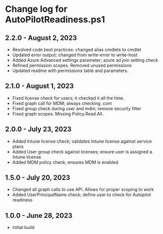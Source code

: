 # Change log for AutoPilotReadiness.ps1

## 2.2.0 - August 2, 2023

- Resolved code best practices: changed alias cmdlets to cmdlet
- Updated error output; changed from write-error to write-host
- Added Azure Advanced settings parameter; azure ad join setting check
- Refined permission scopes. Removed unused permissions
- Updated readme with permissions table and parameters.

## 2.1.0 - August 1, 2023

- Fixed license check for users; it checked it all the time. 
- Fixed graph call for MDM; always checking .com
- Fixed group check during user and mdm; remove security filter
- Fixed graph scopes. Missing Policy.Read.All. 

## 2.0.0 - July 23, 2023

- Added Intune license check; validates Intune license against service plans
- Added User group check against licenses; ensure user is assigned a Intune license
- Added MDM policy check; ensures MDM is enabled

## 1.5.0 - July 20, 2023

- Changed all graph calls to use API. Allows for proper scoping to work
- Added UserPrincipalName check; define user to check for Autopilot readiness

## 1.0.0 - June 28, 2023

- initial build
